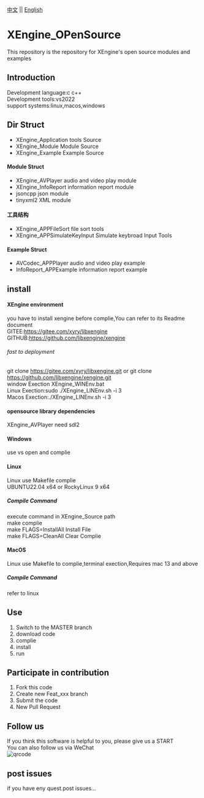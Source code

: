 [中文](README.md) ||  [English](README.en.md)  

# XEngine_OPenSource
This repository is the repository for XEngine's open source modules and examples  

## Introduction

Development language:c c++  
Development tools:vs2022  
support systems:linux,macos,windows

## Dir Struct

- XEngine_Application  tools Source  
- XEngine_Module       Module Source
- XEngine_Example      Example Source

#### Module Struct
- XEngine_AVPlayer    audio and video play module
- XEngine_InfoReport  information report module
- jsoncpp             json module
- tinyxml2            XML module

#### 工具结构
- XEngine_APPFileSort           file sort tools
- XEngine_APPSimulateKeyInput   Simulate keybroad Input Tools

#### Example Struct
- AVCodec_APPPlayer       audio and video play example
- InfoReport_APPExample   information report example

## install

#### XEngine environment

you have to install xengine before complie,You can refer to its Readme document  
GITEE:https://gitee.com/xyry/libxengine  
GITHUB:https://github.com/libxengine/xengine  

###### fast to deployment

git clone https://gitee.com/xyry/libxengine.git or git clone https://github.com/libxengine/xengine.git  
window Exection XEngine_WINEnv.bat  
Linux Exection:sudo ./XEngine_LINEnv.sh -i 3  
Macos Exection:./XEngine_LINEnv.sh -i 3  

#### opensource library dependencies

XEngine_AVPlayer need sdl2  

#### Windows
use vs open and complie  

#### Linux

Linux use Makefile complie  
UBUNTU22.04 x64 or RockyLinux 9 x64  

##### Compile Command

execute command in XEngine_Source path   
make complie  
make FLAGS=InstallAll Install File  
make FLAGS=CleanAll Clear Complie  

#### MacOS

Linux use Makefile to complie,terminal exection,Requires mac 13 and above 

##### Compile Command

refer to linux

## Use

1.  Switch to the MASTER branch
2.  download code
3.  complie
4.  install
5.  run

## Participate in contribution

1.  Fork this code
2.  Create new Feat_xxx branch
3.  Submit the code
4.  New Pull Request

## Follow us

If you think this software is helpful to you, please give us a START  
You can also follow us via WeChat  
![qrcode](https://www.xyry.org/qrcode.jpg)

## post issues

if you have eny quest.post issues...